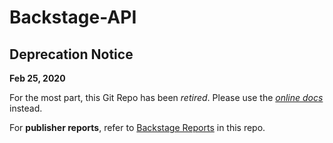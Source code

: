 # Backstage-API

## Deprecation Notice ## 

**Feb 25, 2020**

For the most part, this Git Repo has been *retired*. Please use the [*online docs*](https://developers.taboola.com/backstage-api/reference) instead.

For **publisher reports**, refer to [Backstage Reports](https://github.com/taboola/Backstage-API/blob/master/Backstage%20API%20-%20Reports.pdf) in this repo.
